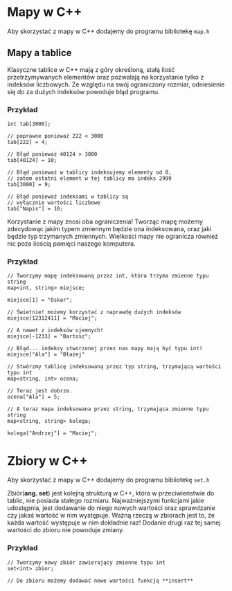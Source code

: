 # Mapy w C++

Aby skorzystać z mapy w C++ dodajemy do programu bibliotekę `map.h`

## Mapy a tablice
Klasyczne tablice w C++ mają z góry określoną, stałą ilość przetrzymywanych elementów oraz pozwalają na korzystanie tylko z indeksów liczbowych.
Ze względu na swój ograniczony rozmiar, odniesienie się do za dużych indeksów powoduje błąd programu.

### Przykład
```
int tab[3000];

// poprawne ponieważ 222 < 3000
tab[222] = 4; 

// Błąd ponieważ 40124 > 3000
tab[40124] = 10;

// Błąd ponieważ w tablicy indeksujemy elementy od 0,
// zatem ostatni element w tej tablicy ma indeks 2999
tab[3000] = 9;

// Błąd ponieważ indeksami w tablicy są 
// wyłącznie wartości liczbowe
tab["Napis"] = 10;
```

Korzystanie z mapy znosi oba ograniczenia! Tworząc mapę możemy zdecydowąc jakim typem zmiennym będzie ona indeksowana, oraz
jaki będzie typ trzymanych zmiennych. Wielkości mapy nie ogranicza również nic poza ilością pamięci naszego komputera.

### Przykład

```
// Tworzymy mapę indeksowaną przez int, która trzyma zmienne typu string
map<int, string> miejsce;

miejsce[1] = "Oskar";

// Świetnie! możemy korzystać z naprawdę dużych indeksów
miejsce[12312411] = "Maciej";

// A nawet z indeksów ujemnych! 
miejsce[-1233] = "Bartosz";

// Błąd... indeksy stworzonej przez nas mapy mają być typu int!
miejsce["Ala"] = "Błażej"

// Stwórzmy tablicę indeksowaną przez typ string, trzymającą wartości typu int
map<string, int> ocena;

// Teraz jest dobrze.
ocena["Ala"] = 5;

// A teraz mapa indeksowana przez string, trzymająca zmienne typu string
map<string, string> kolega;

kolega["Andrzej"] = "Maciej";
```

# Zbiory w C++

Aby skorzystać z mapy w C++ dodajemy do programu bibliotekę `set.h`

Zbiór(**ang. set**) jest kolejną strukturą w C++, która w przeciwieństwie do tablic, nie posiada stałego rozmiaru.
Najważniejszymi funkcjami jakie udostępnia, jest dodawanie do niego nowych wartości oraz sprawdzanie czy jakaś wartość w nim występuje.
Ważną rzeczą w zbiorach jest to, że każda wartość występuje w nim dokładnie raz! Dodanie drugi raz tej samej wartości do zbioru nie powoduje zmiany.


### Przykład
```
// Tworzymy nowy zbiór zawierający zmienne typu int
set<int> zbior;

// Do zbioru możemy dodawać nowe wartości funkcją **insert**



```